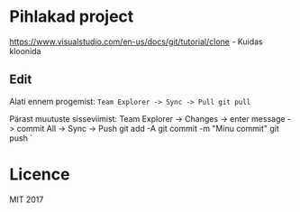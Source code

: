 # Pihlakad project

https://www.visualstudio.com/en-us/docs/git/tutorial/clone - Kuidas kloonida

## Edit

Alati ennem progemist:
`
Team Explorer -> Sync -> Pull
git pull
`

Pärast muutuste sisseviimist:
Team Explorer -> Changes -> enter message -> commit All -> Sync -> Push
git add -A
git commit -m "Minu commit"
git push
`

# Licence
MIT 2017